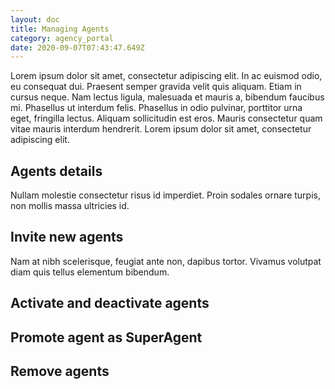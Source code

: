 ```yaml
---
layout: doc
title: Managing Agents
category: agency_portal
date: 2020-09-07T07:43:47.649Z
---
```


Lorem ipsum dolor sit amet, consectetur adipiscing elit. In ac euismod odio, eu consequat dui. Praesent semper gravida velit quis aliquam. Etiam in cursus neque. Nam lectus ligula, malesuada et mauris a, bibendum faucibus mi. Phasellus ut interdum felis. Phasellus in odio pulvinar, porttitor urna eget, fringilla lectus. Aliquam sollicitudin est eros. Mauris consectetur quam vitae mauris interdum hendrerit. Lorem ipsum dolor sit amet, consectetur adipiscing elit.

## Agents details
Nullam molestie consectetur risus id imperdiet. Proin sodales ornare turpis, non mollis massa ultricies id.

## Invite new agents
Nam at nibh scelerisque, feugiat ante non, dapibus tortor. Vivamus volutpat diam quis tellus elementum bibendum.

## Activate and deactivate agents

## Promote agent as SuperAgent
## Remove agents